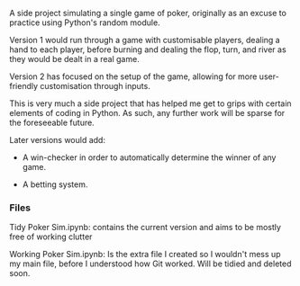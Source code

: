 A side project simulating a single game of poker, originally as an excuse to practice using Python's random module.

Version 1 would run through a game with customisable players, dealing a hand to each player, before burning and dealing the flop, turn, and river as they would be dealt in a real game.

Version 2 has focused on the setup of the game, allowing for more user-friendly customisation through inputs.

This is very much a side project that has helped me get to grips with certain elements of coding in Python. As such, any further work will be sparse for the foreseeable future.


Later versions would add:

- A win-checker in order to automatically determine the winner of any game.
  
- A betting system.

### Files

Tidy Poker Sim.ipynb: contains the current version and aims to be mostly free of working clutter

Working Poker Sim.ipynb: Is the extra file I created so I wouldn't mess up my main file, before I understood how Git worked. Will be tidied and deleted soon.

